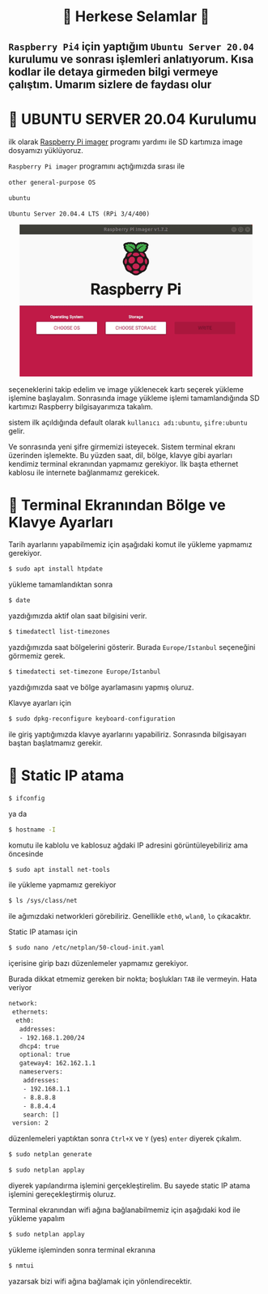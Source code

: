 <h1 align="center">
👋 Herkese Selamlar 👋
</h1>


## `Raspberry Pi4` için yaptığım `Ubuntu Server 20.04` kurulumu ve sonrası işlemleri anlatıyorum. Kısa kodlar ile detaya girmeden bilgi vermeye çalıştım. Umarım sizlere de faydası olur


# 🚀 UBUNTU SERVER 20.04 Kurulumu

ilk olarak [Raspberry Pi imager](https://www.raspberrypi.com/software/) programı yardımı ile SD kartımıza image dosyamızı yüklüyoruz.

`Raspberry Pi imager` programını açtığımızda sırası ile

`other general-purpose OS`

`ubuntu`

`Ubuntu Server 20.04.4 LTS (RPi 3/4/400) `

<p align="center">
  <img width="460" height="300" src="image/rasp_image.gif?raw=true">
</p>

seçeneklerini takip edelim ve image yüklenecek kartı seçerek yükleme işlemine başlayalım.
Sonrasında image yükleme işlemi tamamlandığında SD kartımızı Raspberry bilgisayarımıza takalım.

sistem ilk açıldığında default olarak `kullanıcı adı:ubuntu`, `şifre:ubuntu` gelir.

Ve sonrasında yeni şifre girmemizi isteyecek. Sistem terminal ekranı üzerinden işlemekte. 
Bu yüzden saat, dil, bölge, klavye gibi ayarları kendimiz terminal ekranından yapmamız gerekiyor.
İlk başta ethernet kablosu ile internete bağlanmamız gerekicek.

# 🚀 Terminal Ekranından Bölge ve Klavye Ayarları

Tarih ayarlarını yapabilmemiz için aşağıdaki komut ile yükleme yapmamız gerekiyor.
```sh
$ sudo apt install htpdate
```
yükleme tamamlandıktan sonra  
```sh
$ date
```
yazdığımızda aktif olan saat bilgisini verir.
```sh
$ timedatectl list-timezones
```
yazdığımızda saat bölgelerini gösterir. Burada `Europe/Istanbul` seçeneğini görmemiz gerek.
```sh
$ timedatecti set-timezone Europe/Istanbul
```
yazdığımızda saat ve bölge ayarlamasını yapmış oluruz.

Klavye ayarları için 
```sh
$ sudo dpkg-reconfigure keyboard-configuration
```
ile giriş yaptığımızda klavye ayarlarını yapabiliriz. Sonrasında bilgisayarı baştan başlatmamız gerekir.

# 🚀 Static IP atama 

```sh
$ ifconfig
```
ya da
```sh
$ hostname -I
```
komutu ile kablolu ve kablosuz ağdaki IP adresini görüntüleyebiliriz ama öncesinde 
```sh
$ sudo apt install net-tools
``` 
ile yükleme yapmamız gerekiyor

```sh
$ ls /sys/class/net
```
ile ağımızdaki networkleri görebiliriz. Genellikle `eth0`, `wlan0`, `lo` çıkacaktır.

Static IP ataması için
```sh
$ sudo nano /etc/netplan/50-cloud-init.yaml
```
içerisine girip bazı düzenlemeler yapmamız gerekiyor. 

Burada dikkat etmemiz gereken bir nokta; boşlukları `TAB` ile vermeyin. Hata veriyor
```sh
network:
 ethernets:
  eth0:
   addresses:
   - 192.168.1.200/24
   dhcp4: true
   optional: true
   gateway4: 162.162.1.1
   nameservers:
	addresses:
	- 192.168.1.1
	- 8.8.8.8
	- 8.8.4.4
	search: []
 version: 2
```
düzenlemeleri yaptıktan sonra `Ctrl+X` ve `Y` (yes) `enter` diyerek çıkalım.

```sh
$ sudo netplan generate
```
```sh
$ sudo netplan applay
```
diyerek yapılandırma işlemini gerçekleştirelim. Bu sayede static IP atama işlemini gereçekleştirmiş oluruz.

Terminal ekranından wifi ağına bağlanabilmemiz için aşağıdaki kod ile yükleme yapalım
```sh
$ sudo netplan applay
```
yükleme işleminden sonra terminal ekranına
```sh
$ nmtui
```
yazarsak bizi wifi ağına bağlamak için yönlendirecektir.
